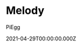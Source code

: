 ---
title: Melody
github: https://github.com/Molunerfinn/hexo-theme-melody
demo: https://molunerfinn.com/
license: 996ICU
author: PiEgg
author_link: ''
date: 2021-04-29T00:00:00.000Z
ssg:
  - Hexo
cms: null
css: null
category: null
description: A simple & beautiful & fast theme for Hexo.
draft: true
publish_date: '2017-09-03T13:15:12Z'
update_date: '2021-10-14T15:04:19Z'
github_star: 1495
github_fork: 205
---